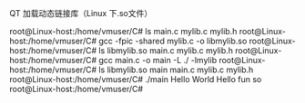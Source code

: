 QT 加载动态链接库（Linux 下.so文件）

root@Linux-host:/home/vmuser/C# ls
main.c  mylib.c  mylib.h
root@Linux-host:/home/vmuser/C# gcc -fpic -shared mylib.c -o libmylib.so
root@Linux-host:/home/vmuser/C# ls
libmylib.so  main.c  mylib.c  mylib.h
root@Linux-host:/home/vmuser/C# gcc main.c -o main -L ./ -lmylib
root@Linux-host:/home/vmuser/C# ls
libmylib.so  main  main.c  mylib.c  mylib.h
root@Linux-host:/home/vmuser/C# ./main 
Hello World
Hello fun so
root@Linux-host:/home/vmuser/C# 
